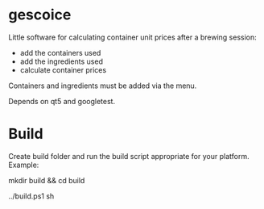 # gescoice

Little software for calculating container unit prices after a brewing session:
* add the containers used
* add the ingredients used
* calculate container prices

Containers and ingredients must be added via the menu.

Depends on qt5 and googletest.

# Build
Create build folder and run the build script appropriate for your platform. Example:

mkdir build && cd build

../build.ps1 sh